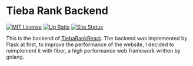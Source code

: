 # Tieba Rank Backend

<a href="https://github.com/DRJ31/TiebaRankReact"><img src="https://img.shields.io/github/license/DRJ31/tiebarankgo" alt="MIT License"></a>
<a href="https://rank.mihoyo.moe"><img src="https://img.shields.io/uptimerobot/ratio/7/m787675534-9c46424818228fd6aa3134d5" alt="Up Ratio"></a>
<a href="https://rank.mihoyo.moe"><img src="https://img.shields.io/uptimerobot/status/m787675534-9c46424818228fd6aa3134d5" alt="Site Status"></a>

This is the backend of [TiebaRankReact](https://github.com/DRJ31/TiebaRankReact). The backend was implemented by Flask at first, to improve the performance of the website, I decided to reimplement it with fiber, a high performance web framework written by golang.
